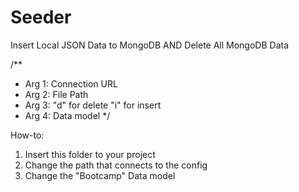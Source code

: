 # Seeder
Insert Local JSON Data to MongoDB AND Delete All MongoDB Data

/**
 * Arg 1: Connection URL
 * Arg 2: File Path
 * Arg 3: "d" for delete "i" for insert
 * Arg 4: Data model
 */

How-to: 
1. Insert this folder to your project
2. Change the path that connects to the config
3. Change the "Bootcamp" Data model